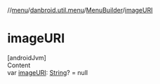 //[menu](../../../index.md)/[danbroid.util.menu](../index.md)/[MenuBuilder](index.md)/[imageURI](image-u-r-i.md)



# imageURI  
[androidJvm]  
Content  
var [imageURI](image-u-r-i.md): [String](https://kotlinlang.org/api/latest/jvm/stdlib/kotlin/-string/index.html)? = null  



